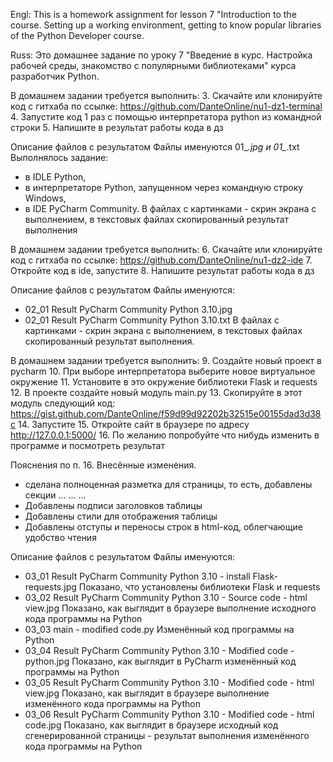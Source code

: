 Engl:
This is a homework assignment for lesson 7 "Introduction to the course. Setting up a working environment, getting to know popular libraries of the Python Developer course.

Russ:
Это домашнее задание по уроку 7 "Введение в курс. Настройка рабочей среды, знакомство с популярными библиотеками" курса разработчик Python.




В домашнем задании требуется выполнить:
3. Скачайте или клонируйте код с гитхаба по ссылке: https://github.com/DanteOnline/nu1-dz1-terminal
4. Запустите код 1 раз с помощью интерпретатора python из командной строки
5. Напишите в результат работы кода в дз

Описание файлов с результатом
Файлы именуются 01_*.jpg и 01_*.txt
Выполнялось задание:
- в IDLE Python,
- в интерпретаторе Python, запущенном через командную строку Windows,
- в IDE PyCharm Community.
В файлах с картинками - скрин экрана с выполнением, в текстовых файлах скопированный результат выполнения


В домашнем задании требуется выполнить:
6. Скачайте или клонируйте код с гитхаба по ссылке: https://github.com/DanteOnline/nu1-dz2-ide
7. Откройте код в ide, запустите
8. Напишите результат работы кода в дз

Описание файлов с результатом
Файлы именуются:
- 02_01 Result PyCharm Community Python 3.10.jpg
- 02_01 Result PyCharm Community Python 3.10.txt
В файлах с картинками - скрин экрана с выполнением, в текстовых файлах скопированный результат выполнения.


В домашнем задании требуется выполнить:
9. Создайте новый проект в pycharm
10. При выборе интерпретатора выберите новое виртуальное окружение
11. Установите в это окружение библиотеки Flask и requests
12. В проекте создайте новый модуль main.py
13. Скопируйте в этот модуль следующий код: https://gist.github.com/DanteOnline/f59d99d92202b32515e00155dad3d38c
14. Запустите
15. Откройте сайт в браузере по адресу http://127.0.0.1:5000/
16. По желанию попробуйте что нибудь изменить в программе и посмотреть результат

Пояснения по п. 16. 
Внесённые изменения.
- сделана полноценная разметка для страницы, то есть, добавлены секции 
  <html>...</html>
  <head>...</head>
  <title>...</title>
  <body>...</body>
- Добавлены подписи заголовков таблицы
- Добавлены стили для отображения таблицы
- Добавлены отступы и переносы строк в html-код, облегчающие удобство чтения


Описание файлов с результатом
Файлы именуются:
- 03_01 Result PyCharm Community Python 3.10 - install Flask-requests.jpg
  Показано, что установлены библиотеки Flask и requests
- 03_02 Result PyCharm Community Python 3.10 - Source code - html view.jpg
  Показано, как выглядит в браузере выполнение исходного кода программы на Python
- 03_03 main - modified code.py
  Изменённый код программы на Python
- 03_04 Result PyCharm Community Python 3.10 - Modified code - python.jpg
  Показано, как выглядит в PyCharm изменённый код программы на Python
- 03_05 Result PyCharm Community Python 3.10 - Modified code - html view.jpg
  Показано, как выглядит в браузере выполнение изменённого кода программы на Python
- 03_06 Result PyCharm Community Python 3.10 - Modified code - html code.jpg
  Показано, как выглядит в браузере исходный код сгенерированной страницы - результат выполнения изменённого кода программы на Python
